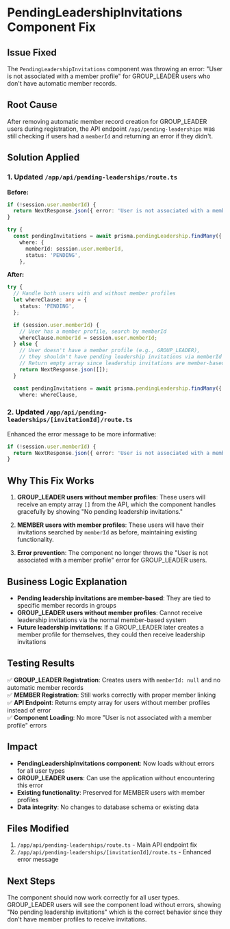# PendingLeadershipInvitations Component Fix

## Issue Fixed
The `PendingLeadershipInvitations` component was throwing an error: "User is not associated with a member profile" for GROUP_LEADER users who don't have automatic member records.

## Root Cause
After removing automatic member record creation for GROUP_LEADER users during registration, the API endpoint `/api/pending-leaderships` was still checking if users had a `memberId` and returning an error if they didn't.

## Solution Applied

### 1. Updated `/app/api/pending-leaderships/route.ts`
**Before:**
```typescript
if (!session.user.memberId) {
  return NextResponse.json({ error: 'User is not associated with a member profile.' }, { status: 403 });
}

try {
  const pendingInvitations = await prisma.pendingLeadership.findMany({
    where: {
      memberId: session.user.memberId,
      status: 'PENDING',
    },
```

**After:**
```typescript
try {
  // Handle both users with and without member profiles
  let whereClause: any = {
    status: 'PENDING',
  };

  if (session.user.memberId) {
    // User has a member profile, search by memberId
    whereClause.memberId = session.user.memberId;
  } else {
    // User doesn't have a member profile (e.g., GROUP_LEADER), 
    // they shouldn't have pending leadership invitations via memberId
    // Return empty array since leadership invitations are member-based
    return NextResponse.json([]);
  }

  const pendingInvitations = await prisma.pendingLeadership.findMany({
    where: whereClause,
```

### 2. Updated `/app/api/pending-leaderships/[invitationId]/route.ts`
Enhanced the error message to be more informative:
```typescript
if (!session.user.memberId) {
  return NextResponse.json({ error: 'User is not associated with a member profile. Only users with member profiles can respond to leadership invitations.' }, { status: 403 });
}
```

## Why This Fix Works

1. **GROUP_LEADER users without member profiles**: These users will receive an empty array `[]` from the API, which the component handles gracefully by showing "No pending leadership invitations."

2. **MEMBER users with member profiles**: These users will have their invitations searched by `memberId` as before, maintaining existing functionality.

3. **Error prevention**: The component no longer throws the "User is not associated with a member profile" error for GROUP_LEADER users.

## Business Logic Explanation

- **Pending leadership invitations are member-based**: They are tied to specific member records in groups
- **GROUP_LEADER users without member profiles**: Cannot receive leadership invitations via the normal member-based system
- **Future leadership invitations**: If a GROUP_LEADER later creates a member profile for themselves, they could then receive leadership invitations

## Testing Results

✅ **GROUP_LEADER Registration**: Creates users with `memberId: null` and no automatic member records  
✅ **MEMBER Registration**: Still works correctly with proper member linking  
✅ **API Endpoint**: Returns empty array for users without member profiles instead of error  
✅ **Component Loading**: No more "User is not associated with a member profile" errors  

## Impact

- **PendingLeadershipInvitations component**: Now loads without errors for all user types
- **GROUP_LEADER users**: Can use the application without encountering this error
- **Existing functionality**: Preserved for MEMBER users with member profiles
- **Data integrity**: No changes to database schema or existing data

## Files Modified

1. `/app/api/pending-leaderships/route.ts` - Main API endpoint fix
2. `/app/api/pending-leaderships/[invitationId]/route.ts` - Enhanced error message

## Next Steps

The component should now work correctly for all user types. GROUP_LEADER users will see the component load without errors, showing "No pending leadership invitations" which is the correct behavior since they don't have member profiles to receive invitations.

